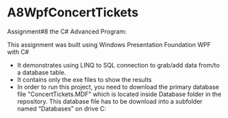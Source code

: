 # A8WpfConcertTickets
Assignment#8 the C# Advanced Program:

This assignment was built using Windows Presentation Foundation  WPF with C#
- It demonstrates using LINQ to SQL connection to grab/add data from/to a database table. 
- It contains only the exe files to show the results 
- In order to run this project, you need to download the primary database file "ConcertTickets.MDF" which is located inside Database folder in the repository. This database file has to be download into a subfolder named “Databases” on drive C: 

